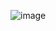 
![image](https://github.com/GrazielleNascimento/Pda-revisao2/assets/90863111/4d1c5c88-73dc-4f14-bde4-03584a68da15)

